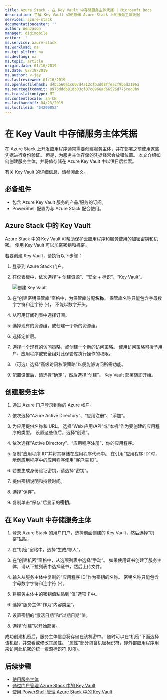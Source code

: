 ```yaml
---
title: Azure Stack - 在 Key Vault 中存储服务主体凭据 | Microsoft Docs
description: 了解 Key Vault 如何存储 Azure Stack 上的服务主体凭据
services: azure-stack
documentationcenter: ''
author: WenJason
manager: digimobile
editor: ''
ms.service: azure-stack
ms.workload: na
ms.tgt_pltfrm: na
ms.devlang: na
ms.topic: article
origin.date: 01/16/2019
ms.date: 02/18/2019
ms.author: v-jay
ms.lastreviewed: 01/16/2019
ms.openlocfilehash: d4bc560a1c607d4a12cfb3d08ffeacf9b5d2196a
ms.sourcegitcommit: 0973dddb81db03cf07c8966ad66526d775ced8b9
ms.translationtype: MT
ms.contentlocale: zh-CN
ms.lasthandoff: 04/23/2019
ms.locfileid: "64299852"
---
```

# <a name="store-service-principal-credentials-in-key-vault"></a>在 Key Vault 中存储服务主体凭据

在 Azure Stack 上开发应用程序通常需要创建服务主体，并在部署之前使用这些凭据进行身份验证。 但是，为服务主体存储的凭据经常会放错位置。 本文介绍如何创建服务主体，并将值存储在 Azure Key Vault 中以供日后检索。

有关 Key Vault 的详细信息，请参阅[此文](azure-stack-key-vault-intro.md)。

## <a name="prerequisites"></a>必备组件

- 包含 Azure Key Vault 服务的产品/服务的订阅。
- PowerShell 配置为与 Azure Stack 配合使用。

## <a name="key-vault-in-azure-stack"></a>Azure Stack 中的 Key Vault

Azure Stack 中的 Key Vault 可帮助保护云应用程序和服务使用的加密密钥和机密。 使用 Key Vault 可以加密密钥和机密。

若要创建 Key Vault，请执行以下步骤：

1. 登录到 Azure Stack 门户。

2. 在仪表板中，依次选择“+ 创建资源”、“安全 + 标识”、“Key Vault”。

   ![创建 Key Vault](media/azure-stack-key-vault-store-credentials/create-key-vault.png)

3. 在“创建密钥保管库”窗格中，为保管库分配**名称**。 保管库名称只能包含字母数字字符和连字符 (-)， 不能以数字开头。

4. 从可用订阅列表中选择订阅。

5. 选择现有的资源组，或创建一个新的资源组。

6. 选择定价层。

7. 选择一个现有的访问策略，或创建一个新的访问策略。 使用访问策略可授予用户、应用程序或安全组对此保管库执行操作的权限。

8. （可选）选择“高级访问权限策略”以便能够访问所需功能。

9. 配置设置后，请选择“确定”，然后选择“创建”。 Key Vault 部署随即开始。

## <a name="create-a-service-principal"></a>创建服务主体

1. 通过 Azure 门户登录到你的 Azure 帐户。

2. 依次选择“Azure Active Directory”、“应用注册”、“添加”。

3. 为应用提供名称和 URL。 选择“Web 应用/API”或“本机”作为要创建的应用程序的类型。 设置这些值后，选择“创建”。

4. 依次选择“Active Directory”、“应用程序注册”、你的应用程序。

5. 复制“应用程序 ID”并将其存储在应用程序代码中。 在引用“应用程序 ID”时，示例应用程序中的应用程序使用“客户端 ID”。

6. 若要生成身份验证密钥，请选择“密钥”。

7. 提供密钥说明和持续时间。

8. 选择“保存”。

9. 复制单击“保存”后显示的**密钥**。

## <a name="store-the-service-principal-inside-key-vault"></a>在 Key Vault 中存储服务主体

1. 登录 Azure Stack 的用户门户，选择前面创建的 Key Vault，然后选择“机密”磁贴。

2. 在“机密”窗格中，选择“生成/导入”。

3. 在“创建机密”窗格中，从选项列表中选择“手动”。 如果使用证书创建了服务主体，请从下拉列表中选择证书，然后上传文件。

4. 输入从服务主体中复制的“应用程序 ID”作为密钥的名称。 密钥名称只能包含字母数字字符和连字符 (-)。

5. 将服务主体中的密钥值粘贴到“值”选项卡中。

6. 选择“服务主体”作为“内容类型”。

7. 设置密钥的“激活日期”和“过期日期”值。

8. 选择“创建”以开始部署。

成功创建机密后，服务主体信息将存储在该机密中。 随时可以在“机密”下面选择该机密，并查看或修改其属性。 “属性”部分包含机密标识符，即外部应用程序用来访问此机密的统一资源标识符 (URI)。

## <a name="next-steps"></a>后续步骤

- [使用服务主体](azure-stack-create-service-principals.md)
- [通过门户管理 Azure Stack 中的 Key Vault](azure-stack-key-vault-manage-portal.md)  
- [使用 PowerShell 管理 Azure Stack 中的 Key Vault](azure-stack-key-vault-manage-powershell.md)